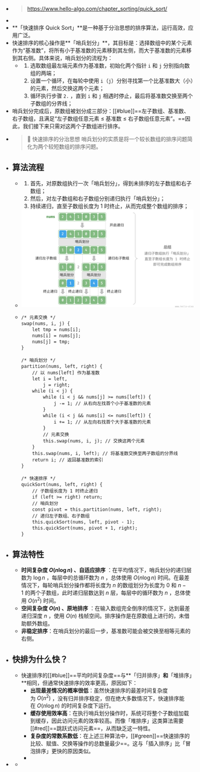 - > https://www.hello-algo.com/chapter_sorting/quick_sort/
-
- **「快速排序 Quick Sort」**是一种基于分治思想的排序算法，运行高效，应用广泛。
- 快速排序的核心操作是**「哨兵划分」**，其目标是：选择数组中的某个元素作为“基准数”，将所有小于基准数的元素移到其左侧，而大于基准数的元素移到其右侧。具体来说，哨兵划分的流程为：
	- 1. 选取数组最左端元素作为基准数，初始化两个指针 `i` 和 `j` 分别指向数组的两端；
	  2. 设置一个循环，在每轮中使用 `i`（`j`）分别寻找第一个比基准数大（小）的元素，然后交换这两个元素；
	  3. 循环执行步骤 `2.` ，直到 `i` 和 `j` 相遇时停止，最后将基准数交换至两个子数组的分界线；
- 哨兵划分完成后，原数组被划分成三部分：[[#blue]]==左子数组、基准数、右子数组，且满足“左子数组任意元素 ≤ 基准数 ≤ 右子数组任意元素”。==因此，我们接下来只需对这两个子数组进行排序。
- > 📝 快速排序的分治思想
  > 哨兵划分的实质是将一个较长数组的排序问题简化为两个较短数组的排序问题。
- ## 算法流程
	- 1. 首先，对原数组执行一次「哨兵划分」，得到未排序的左子数组和右子数组；
	  2. 然后，对左子数组和右子数组分别递归执行「哨兵划分」；
	  3. 持续递归，直至子数组长度为 1 时终止，从而完成整个数组的排序；
	- ![image.png](../assets/image_1687343664324_0.png)
	- ```
	  /* 元素交换 */
	  swap(nums, i, j) {
	      let tmp = nums[i];
	      nums[i] = nums[j];
	      nums[j] = tmp;
	  }
	  
	  /* 哨兵划分 */
	  partition(nums, left, right) {
	      // 以 nums[left] 作为基准数
	      let i = left,
	          j = right;
	      while (i < j) {
	          while (i < j && nums[j] >= nums[left]) {
	              j -= 1; // 从右向左找首个小于基准数的元素
	          }
	          while (i < j && nums[i] <= nums[left]) {
	              i += 1; // 从左向右找首个大于基准数的元素
	          }
	          // 元素交换
	          this.swap(nums, i, j); // 交换这两个元素
	      }
	      this.swap(nums, i, left); // 将基准数交换至两子数组的分界线
	      return i; // 返回基准数的索引
	  }
	  
	  /* 快速排序 */
	  quickSort(nums, left, right) {
	      // 子数组长度为 1 时终止递归
	      if (left >= right) return;
	      // 哨兵划分
	      const pivot = this.partition(nums, left, right);
	      // 递归左子数组、右子数组
	      this.quickSort(nums, left, pivot - 1);
	      this.quickSort(nums, pivot + 1, right);
	  }
	  
	  ```
- ## 算法特性
	- **时间复杂度 $O(n\log⁡{n})$ 、自适应排序** ：在平均情况下，哨兵划分的递归层数为 $\log⁡{n}$ ，每层中的总循环数为 $n$ ，总体使用 $O(n\log⁡{n})$ 时间。在最差情况下，每轮哨兵划分操作都将长度为 $n$ 的数组划分为长度为 0 和 $n−1$ 的两个子数组，此时递归层数达到 $n$ 层，每层中的循环数为 $n$ ，总体使用 $O(n^2)$ 时间。
	- **空间复杂度 $O(n)$ 、原地排序** ：在输入数组完全倒序的情况下，达到最差递归深度 $n$ ，使用 $O(n)$ 栈帧空间。排序操作是在原数组上进行的，未借助额外数组。
	- **非稳定排序**：在哨兵划分的最后一步，基准数可能会被交换至相等元素的右侧。
- ## 快排为什么快？
	- 快速排序的[[#blue]]==平均时间复杂度==与**「归并排序」**和**「堆排序」**相同，但通常快速排序的效率更高，原因如下：
		- **出现最差情况的概率很低**：虽然快速排序的最差时间复杂度为 $O(n^2)$ ，没有归并排序稳定，但在绝大多数情况下，快速排序能在 $O(n\log{n})$ 的时间复杂度下运行。
		- **缓存使用效率高**：在执行哨兵划分操作时，系统可将整个子数组加载到缓存，因此访问元素的效率较高。而像「堆排序」这类算法需要[[#red]]==跳跃式访问元素==，从而缺乏这一特性。
		- **复杂度的常数系数低**：在上述三种算法中，[[#green]]==快速排序的比较、赋值、交换等操作的总数量最少==。这与「插入排序」比「冒泡排序」更快的原因类似。
		-
-
	-